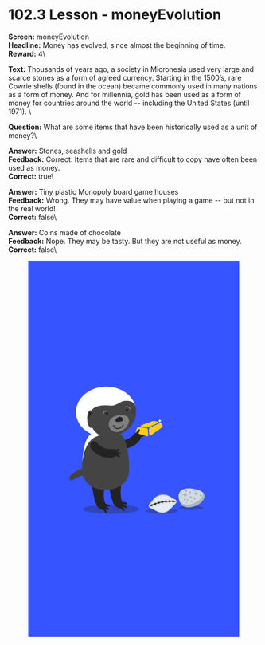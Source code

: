 # 102.3 Lesson - moneyEvolution

**Screen:** moneyEvolution\
**Headline:** Money has evolved, since almost the beginning of time.\
**Reward:** 4\

**Text:** Thousands of years ago, a society in Micronesia used very large and scarce stones as a form of agreed currency. Starting in the 1500’s, rare Cowrie shells (found in the ocean) became commonly used in many nations as a form of money. And for millennia, gold has been used as a form of money for countries around the world -- including the United States (until 1971).
\

**Question:** What are some items that have been historically used as a unit of money?\

**Answer:** Stones, seashells and gold\
**Feedback:** Correct. Items that are rare and difficult to copy have often been used as money.\
**Correct:** true\

**Answer:** Tiny plastic Monopoly board game houses\
**Feedback:** Wrong. They may have value when playing a game -- but not in the real world!\
**Correct:** false\

**Answer:** Coins made of chocolate\
**Feedback:** Nope. They may be tasty. But they are not useful as money.\
**Correct:** false\


<figure><img src="../.gitbook/assets/image (10).png" alt=""><figcaption></figcaption></figure>

